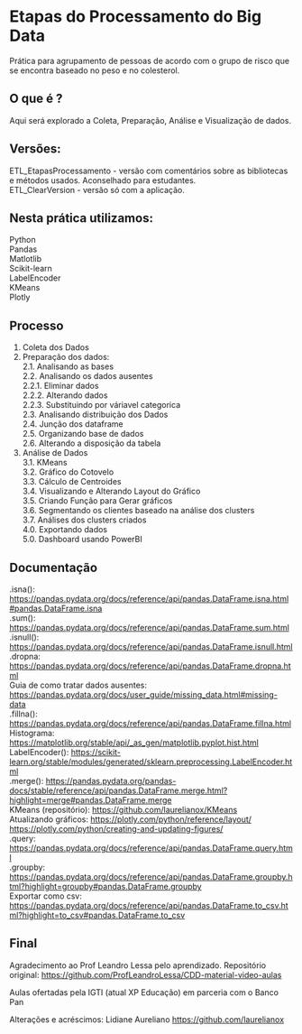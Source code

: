 # Etapas do Processamento do Big Data
Prática para agrupamento de pessoas de acordo com o grupo de risco que se encontra baseado no peso e no colesterol.


## O que é ?
Aqui será explorado a Coleta, Preparação, Análise e Visualização de dados.

## Versões:
ETL_EtapasProcessamento - versão com comentários sobre as bibliotecas e métodos usados. Aconselhado para estudantes.<br>
ETL_ClearVersion - versão só com a aplicação.

## Nesta prática utilizamos:
Python<br>
Pandas<br>
Matlotlib<br>
Scikit-learn<br>
LabelEncoder<br>
KMeans<br>
Plotly<br>


## Processo
1. Coleta dos Dados<br>
2. Preparação dos dados:<br>
    2.1. Analisando as bases<br>
    2.2. Analisando os dados ausentes<br>
        2.2.1. Eliminar dados<br>
        2.2.2. Alterando dados<br>
        2.2.3. Substituindo por váriavel categorica<br>
    2.3. Analisando distribuição dos Dados<br>
    2.4. Junção dos dataframe<br>
    2.5. Organizando base de dados<br>
    2.6. Alterando a disposição da tabela<br>
3. Análise de Dados<br>
    3.1. KMeans<br>
    3.2. Gráfico do Cotovelo<br>
    3.3. Cálculo de Centroides<br>
    3.4. Visualizando e Alterando Layout do Gráfico<br>
    3.5. Criando Função para Gerar gráficos<br>
    3.6. Segmentando os clientes baseado na análise dos clusters<br>
    3.7. Análises dos clusters criados<br>
4.0. Exportando dados<br>
5.0. Dashboard usando PowerBI<br>

## Documentação
.isna(): https://pandas.pydata.org/docs/reference/api/pandas.DataFrame.isna.html#pandas.DataFrame.isna <br>
.sum(): https://pandas.pydata.org/docs/reference/api/pandas.DataFrame.sum.html<br>
.isnull(): https://pandas.pydata.org/docs/reference/api/pandas.DataFrame.isnull.html<br>
.dropna: https://pandas.pydata.org/docs/reference/api/pandas.DataFrame.dropna.html<br>
Guia de como tratar dados ausentes: https://pandas.pydata.org/docs/user_guide/missing_data.html#missing-data<br>
.fillna(): https://pandas.pydata.org/docs/reference/api/pandas.DataFrame.fillna.html<br>
Histograma: https://matplotlib.org/stable/api/_as_gen/matplotlib.pyplot.hist.html<br>
LabelEncoder(): https://scikit-learn.org/stable/modules/generated/sklearn.preprocessing.LabelEncoder.html<br>
.merge(): https://pandas.pydata.org/pandas-docs/stable/reference/api/pandas.DataFrame.merge.html?highlight=merge#pandas.DataFrame.merge<br>
KMeans (repositório): https://github.com/laurelianox/KMeans<br>
Atualizando gráficos: https://plotly.com/python/reference/layout/ https://plotly.com/python/creating-and-updating-figures/<br>
.query: https://pandas.pydata.org/docs/reference/api/pandas.DataFrame.query.html<br>
.groupby: https://pandas.pydata.org/docs/reference/api/pandas.DataFrame.groupby.html?highlight=groupby#pandas.DataFrame.groupby<br>
Exportar como csv: https://pandas.pydata.org/docs/reference/api/pandas.DataFrame.to_csv.html?highlight=to_csv#pandas.DataFrame.to_csv<br>


## Final
Agradecimento ao Prof Leandro Lessa pelo aprendizado.
Repositório original: https://github.com/ProfLeandroLessa/CDD-material-video-aulas

Aulas ofertadas pela IGTI (atual XP Educação) em parceria com o Banco Pan

Alterações e acréscimos: Lidiane Aureliano
https://github.com/laurelianox
